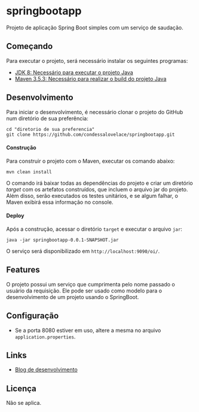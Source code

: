 # springbootapp

Projeto de aplicação Spring Boot simples com um serviço de saudação.

## Começando

Para executar o projeto, será necessário instalar os seguintes programas:

- [JDK 8: Necessário para executar o projeto Java](http://www.oracle.com/technetwork/pt/java/javase/downloads/jdk8-downloads-2133151.html)
- [Maven 3.5.3: Necessário para realizar o build do projeto Java](http://mirror.nbtelecom.com.br/apache/maven/maven-3/3.5.3/binaries/apache-maven-3.5.3-bin.zip)

## Desenvolvimento

Para iniciar o desenvolvimento, é necessário clonar o projeto do GitHub num diretório de sua preferência:

```shell
cd "diretorio de sua preferencia"
git clone https://github.com/condessalovelace/springbootapp.git
```

#### Construção

Para construir o projeto com o Maven, executar os comando abaixo:

```shell
mvn clean install
```
O comando irá baixar todas as dependências do projeto e criar um diretório *target* com os artefatos construídos, que incluem o arquivo jar do projeto. Além disso, serão executados os testes unitários, e se algum falhar, o Maven exibirá essa informação no console.

#### Deploy

Após a construção, acessar o diretório `target` e executar o arquivo `jar`:

```shell
java -jar springbootapp-0.0.1-SNAPSHOT.jar
```

O serviço será disponibilizado em `http://localhost:9090/oi/`.

## Features

O projeto possui um serviço que cumprimenta pelo nome passado o usuário da requisição. Ele pode ser usado como modelo para o desenvolvimento de um projeto usando o SpringBoot.

## Configuração

- Se a porta 8080 estiver em uso, altere a mesma no arquivo `application.properties`.

## Links

- [Blog de desenvolvimento](https://condessalovelace.blogspot.com)

## Licença

Não se aplica.
